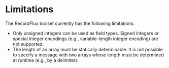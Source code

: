 # Limitations

The RecordFlux toolset currently has the following limitations:

- Only unsigned integers can be used as field types. Signed integers or special integer encodings (e.g., variable-length integer encoding) are not supported.
- The length of an array must be statically determinable. It is not possible to specify a message with two arrays whose length must be determined at runtime (e.g., by a delimiter).
